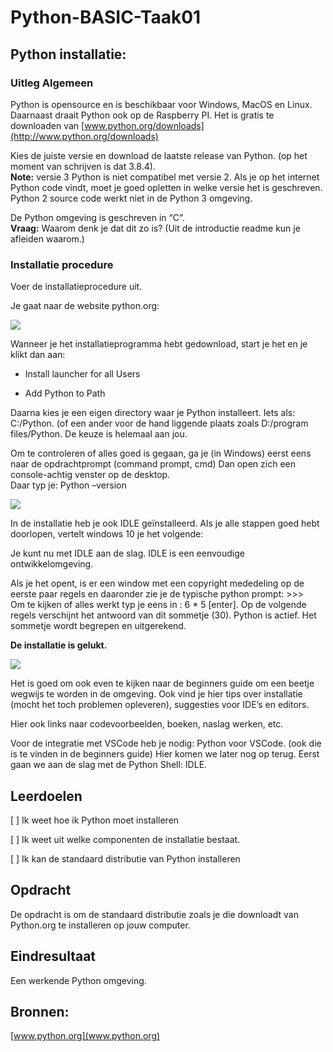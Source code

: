 # Python-BASIC-Taak01

## Python installatie:

### Uitleg Algemeen

Python is opensource en is beschikbaar voor Windows, MacOS en Linux. Daarnaast
draait Python ook op de Raspberry PI. Het is gratis te downloaden van
[www.python.org/downloads](http://www.python.org/downloads)

Kies de juiste versie en download de laatste release van Python. (op het moment
van schrijven is dat 3.8.4).  
**Note:** versie 3 Python is niet compatibel met versie 2. Als je op het
internet Python code vindt, moet je goed opletten in welke versie het is
geschreven. Python 2 source code werkt niet in de Python 3 omgeving.

De Python omgeving is geschreven in “C”.  
**Vraag:** Waarom denk je dat dit zo is? (Uit de introductie readme kun je
afleiden waarom.)

### Installatie procedure

Voer de installatieprocedure uit.

Je gaat naar de website python.org:

![](media/fc3019d677ab58ba3ceeedd3835b02c5.png)

Wanneer je het installatieprogramma hebt gedownload, start je het en je klikt
dan aan:

-   Install launcher for all Users

-   Add Python to Path

Daarna kies je een eigen directory waar je Python installeert. Iets als:
C:/Python. (of een ander voor de hand liggende plaats zoals D:/program
files/Python. De keuze is helemaal aan jou.

Om te controleren of alles goed is gegaan, ga je (in Windows) eerst eens naar de
opdrachtprompt (command prompt, cmd) Dan open zich een console-achtig venster op
de desktop.  
Daar typ je: Python –version

![](media/baf0e3c43d9bd72d4e74be510f01d0a2.png)

In de installatie heb je ook IDLE geïnstalleerd. Als je alle stappen goed hebt
doorlopen, vertelt windows 10 je het volgende:

Je kunt nu met IDLE aan de slag. IDLE is een eenvoudige ontwikkelomgeving.

Als je het opent, is er een window met een copyright mededeling op de eerste
paar regels en daaronder zie je de typische python prompt: \>\>\>  
Om te kijken of alles werkt typ je eens in : 6 \* 5 [enter]. Op de volgende
regels verschijnt het antwoord van dit sommetje (30). Python is actief. Het
sommetje wordt begrepen en uitgerekend.

**De installatie is gelukt.**

![](media/8affa381b205c020826cf92a04df3d56.png)

Het is goed om ook even te kijken naar de beginners guide om een beetje wegwijs
te worden in de omgeving. Ook vind je hier tips over installatie (mocht het toch
problemen opleveren), suggesties voor IDE’s en editors.

Hier ook links naar codevoorbeelden, boeken, naslag werken, etc.

Voor de integratie met VSCode heb je nodig: Python voor VSCode. (ook die is te
vinden in de beginners guide) Hier komen we later nog op terug. Eerst gaan we
aan de slag met de Python Shell: IDLE.

## Leerdoelen

[ ] Ik weet hoe ik Python moet installeren

[ ] Ik weet uit welke componenten de installatie bestaat.

[ ] Ik kan de standaard distributie van Python installeren

## Opdracht

De opdracht is om de standaard distributie zoals je die downloadt van Python.org
te installeren op jouw computer.

## Eindresultaat

Een werkende Python omgeving.

## Bronnen:

[www.python.org](www.python.org)
